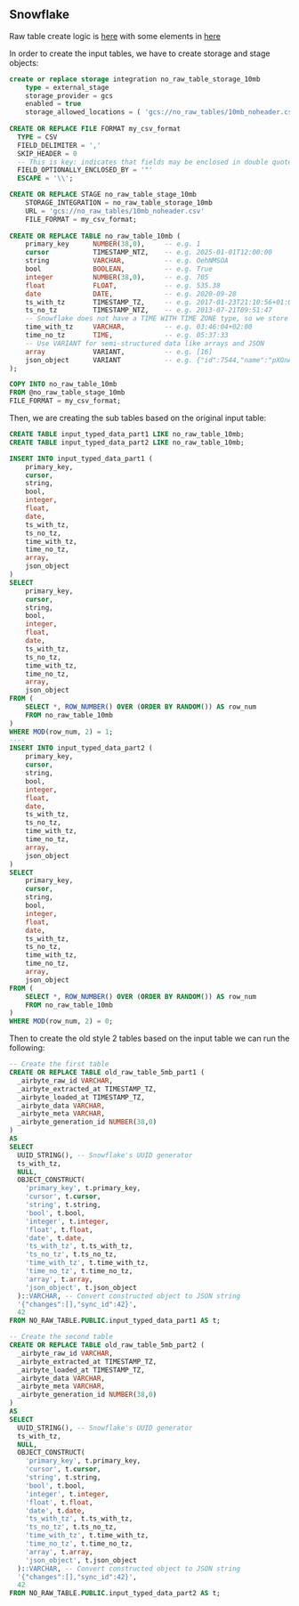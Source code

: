 ## Snowflake

Raw table create logic is [here](https://github.com/airbytehq/airbyte/blob/7ba3e2dabccb9d7a0491f3e472994a5ae83ac73f/airbyte-integrations/connectors/destination-snowflake/src/main/kotlin/io/airbyte/integrations/destination/snowflake/operation/SnowflakeStorageOperation.kt#L106-L117)
with some elements in [here](https://github.com/airbytehq/airbyte/blob/5b9ddb16cb861df2085c5baa53ec035c9485a786/airbyte-integrations/connectors/destination-snowflake/src/main/kotlin/io/airbyte/integrations/destination/snowflake/typing_deduping/SnowflakeSqlGenerator.kt#L33)

In order to create the input tables, we have to create storage and stage objects:

```sql
create or replace storage integration no_raw_table_storage_10mb
    type = external_stage
    storage_provider = gcs
    enabled = true
    storage_allowed_locations = ( 'gcs://no_raw_tables/10mb_noheader.csv');
    
CREATE OR REPLACE FILE FORMAT my_csv_format
  TYPE = CSV
  FIELD_DELIMITER = ','
  SKIP_HEADER = 0
  -- This is key: indicates that fields may be enclosed in double quotes
  FIELD_OPTIONALLY_ENCLOSED_BY = '"'
  ESCAPE = '\\';

CREATE OR REPLACE STAGE no_raw_table_stage_10mb
    STORAGE_INTEGRATION = no_raw_table_storage_10mb
    URL = 'gcs://no_raw_tables/10mb_noheader.csv'
    FILE_FORMAT = my_csv_format;
  
CREATE OR REPLACE TABLE no_raw_table_10mb (
    primary_key      NUMBER(38,0),     -- e.g. 1
    cursor           TIMESTAMP_NTZ,    -- e.g. 2025-01-01T12:00:00
    string           VARCHAR,          -- e.g. OehNMSOA
    bool             BOOLEAN,          -- e.g. True
    integer          NUMBER(38,0),     -- e.g. 705
    float            FLOAT,            -- e.g. 535.38
    date             DATE,             -- e.g. 2020-09-28
    ts_with_tz       TIMESTAMP_TZ,     -- e.g. 2017-01-23T21:10:56+01:00
    ts_no_tz         TIMESTAMP_NTZ,    -- e.g. 2013-07-21T09:51:47
    -- Snowflake does not have a TIME WITH TIME ZONE type, so we store that as VARCHAR
    time_with_tz     VARCHAR,          -- e.g. 03:46:04+02:00
    time_no_tz       TIME,             -- e.g. 05:37:33
    -- Use VARIANT for semi-structured data like arrays and JSON
    array            VARIANT,          -- e.g. [16]
    json_object      VARIANT           -- e.g. {"id":7544,"name":"pXOnAZ","active":true,"score":6.82}
);

COPY INTO no_raw_table_10mb
FROM @no_raw_table_stage_10mb
FILE_FORMAT = my_csv_format;
```

Then, we are creating the sub tables based on the original input table:

```sql
CREATE TABLE input_typed_data_part1 LIKE no_raw_table_10mb;
CREATE TABLE input_typed_data_part2 LIKE no_raw_table_10mb;

INSERT INTO input_typed_data_part1 (
    primary_key,
    cursor,
    string,
    bool,
    integer,
    float,
    date,
    ts_with_tz,
    ts_no_tz,
    time_with_tz,
    time_no_tz,
    array,
    json_object
)
SELECT 
    primary_key,
    cursor,
    string,
    bool,
    integer,
    float,
    date,
    ts_with_tz,
    ts_no_tz,
    time_with_tz,
    time_no_tz,
    array,
    json_object
FROM (
    SELECT *, ROW_NUMBER() OVER (ORDER BY RANDOM()) AS row_num
    FROM no_raw_table_10mb
)
WHERE MOD(row_num, 2) = 1;
----
INSERT INTO input_typed_data_part2 (
    primary_key,
    cursor,
    string,
    bool,
    integer,
    float,
    date,
    ts_with_tz,
    ts_no_tz,
    time_with_tz,
    time_no_tz,
    array,
    json_object
)
SELECT 
    primary_key,
    cursor,
    string,
    bool,
    integer,
    float,
    date,
    ts_with_tz,
    ts_no_tz,
    time_with_tz,
    time_no_tz,
    array,
    json_object
FROM (
    SELECT *, ROW_NUMBER() OVER (ORDER BY RANDOM()) AS row_num
    FROM no_raw_table_10mb
)
WHERE MOD(row_num, 2) = 0;
```

Then to create the old style 2 tables based on the input table we can run the following:

```sql
-- Create the first table
CREATE OR REPLACE TABLE old_raw_table_5mb_part1 (
  _airbyte_raw_id VARCHAR,
  _airbyte_extracted_at TIMESTAMP_TZ,
  _airbyte_loaded_at TIMESTAMP_TZ,
  _airbyte_data VARCHAR,
  _airbyte_meta VARCHAR,
  _airbyte_generation_id NUMBER(38,0)
)
AS 
SELECT
  UUID_STRING(), -- Snowflake's UUID generator
  ts_with_tz,
  NULL,
  OBJECT_CONSTRUCT(
    'primary_key', t.primary_key,
    'cursor', t.cursor,
    'string', t.string,
    'bool', t.bool,
    'integer', t.integer,
    'float', t.float,
    'date', t.date,
    'ts_with_tz', t.ts_with_tz,
    'ts_no_tz', t.ts_no_tz,
    'time_with_tz', t.time_with_tz,
    'time_no_tz', t.time_no_tz,
    'array', t.array,
    'json_object', t.json_object
  )::VARCHAR, -- Convert constructed object to JSON string
  '{"changes":[],"sync_id":42}',
  42
FROM NO_RAW_TABLE.PUBLIC.input_typed_data_part1 AS t;

-- Create the second table
CREATE OR REPLACE TABLE old_raw_table_5mb_part2 (
  _airbyte_raw_id VARCHAR,
  _airbyte_extracted_at TIMESTAMP_TZ,
  _airbyte_loaded_at TIMESTAMP_TZ,
  _airbyte_data VARCHAR,
  _airbyte_meta VARCHAR,
  _airbyte_generation_id NUMBER(38,0)
)
AS 
SELECT
  UUID_STRING(), -- Snowflake's UUID generator
  ts_with_tz,
  NULL,
  OBJECT_CONSTRUCT(
    'primary_key', t.primary_key,
    'cursor', t.cursor,
    'string', t.string,
    'bool', t.bool,
    'integer', t.integer,
    'float', t.float,
    'date', t.date,
    'ts_with_tz', t.ts_with_tz,
    'ts_no_tz', t.ts_no_tz,
    'time_with_tz', t.time_with_tz,
    'time_no_tz', t.time_no_tz,
    'array', t.array,
    'json_object', t.json_object
  )::VARCHAR, -- Convert constructed object to JSON string
  '{"changes":[],"sync_id":42}',
  42
FROM NO_RAW_TABLE.PUBLIC.input_typed_data_part2 AS t;
```